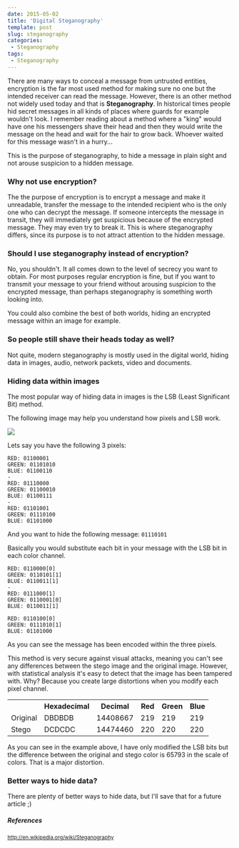 ```yaml
---
date: 2015-05-02
title: 'Digital Steganography'
template: post
slug: steganography
categories:
 - Steganography
tags:
 - Steganography
---
```


There are many ways to conceal a message from untrusted entities, encryption is the far most used method for making sure no one but the intended receiver can read the message. However, there is an other method not widely used today and that is **Steganography**. In historical times people hid secret messages in all kinds of places where guards for example wouldn't look. I remember reading about a method where a "king" would have one his messengers shave their head and then they would write the message on the head and wait for the hair to grow back. Whoever waited for this message wasn't in a hurry...

This is the purpose of steganography, to hide a message in plain sight and not arouse suspicion to a hidden message.

### Why not use encryption?
The the purpose of encryption is to encrypt a message and make it unreadable, transfer the message to the intended recipient who is the only one who can decrypt the message. If someone intercepts the message in transit, they will immediately get suspicious because of the encrypted message. They may even try to break it. This is where steganography differs, since its purpose is to not attract attention to the hidden message.

### Should I use steganography instead of encryption?
No, you shouldn't. It all comes down to the level of secrecy you want to obtain. For most purposes regular encryption is fine, but if you want to transmit your message to your friend without arousing suspicion to the encrypted message, than perhaps steganography is something worth looking into.

You could also combine the best of both worlds, hiding an encrypted message within an image for example.

### So people still shave their heads today as well?
Not quite, modern steganography is mostly used in the digital world, hiding data in images, audio, network packets, video and documents.

### Hiding data within images
The most popular way of hiding data in images is the LSB (Least Significant Bit) method.

The following image may help you understand how pixels and LSB work.

![](../images/Untitled-1-2.png)

Lets say you have the following 3 pixels:
```
RED: 01100001
GREEN: 01101010
BLUE: 01100110
-
RED: 01110000
GREEN: 01100010
BLUE: 01100111
-
RED: 01101001
GREEN: 01110100
BLUE: 01101000
```

And you want to hide the following message:
`01110101`

Basically you would substitute each bit in your message with the LSB bit in each color channel.
```
RED: 0110000[0]
GREEN: 0110101[1]
BLUE: 0110011[1]
-
RED: 0111000[1]
GREEN: 0110001[0]
BLUE: 0110011[1]

RED: 0110100[0]
GREEN: 0111010[1]
BLUE: 01101000
```
As you can see the message has been encoded within the three pixels.

This method is very secure against visual attacks, meaning you can't see any differences between the stego image and the original image. However, with statistical analysis it's easy to detect that the image has been tampered with. Why? Because you create large distortions when you modify each pixel channel.

<table class="table">
<tr>
<th></th>
<th>Hexadecimal</th>
<th>Decimal</th>
<th>Red</th>
<th>Green</th>
<th>Blue</th>
</tr>
<tr>
<td>Original</td>
<td>DBDBDB</td>
<td>14408667</td>
<td>219</td>
<td>219</td>
<td>219</td>
</tr>
<tr>
<td>Stego</td>
<td>DCDCDC</td>
<td>14474460</td>
<td>220</td>
<td>220</td>
<td>220</td>
</tr>
</table>

As you can see in the example above, I have only modified the LSB bits but the difference between the original and stego color is 65793 in the scale of colors. That is a major distortion.

### Better ways to hide data?
There are plenty of better ways to hide data, but I'll save that for a future article ;)

##### References
<small>http://en.wikipedia.org/wiki/Steganography</small>


